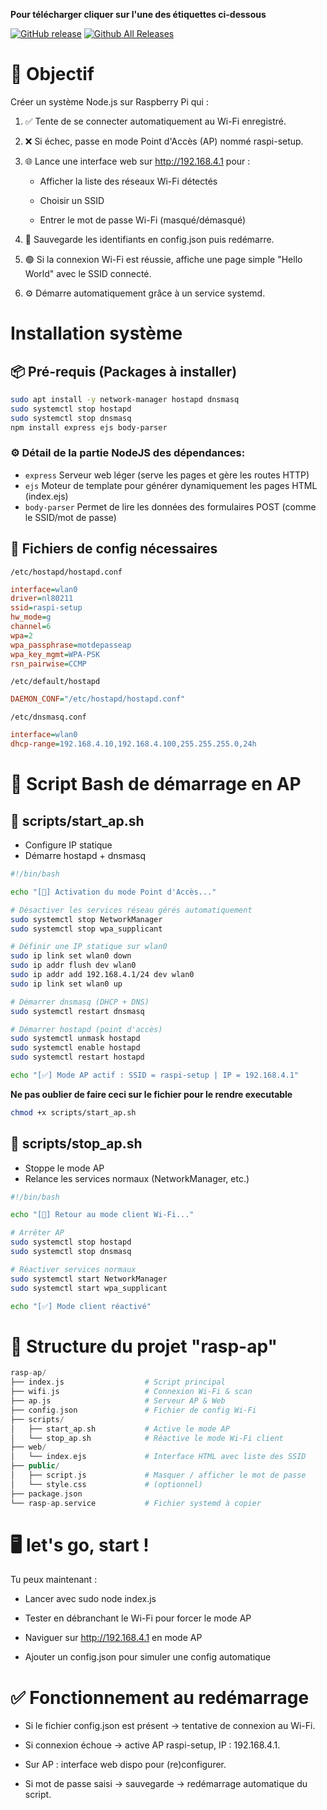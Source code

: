 **Pour télécharger cliquer sur l'une des étiquettes ci-dessous**

[![GitHub release](https://img.shields.io/github/v/release/Casimodo/rasp-ap.svg)](https://github.com/Casimodo/rasp-ap/releases)
[![Github All Releases](https://img.shields.io/github/downloads/Casimodo/rasp-ap/total.svg)](https://github.com/Casimodo/rasp-ap/releases)

# 🧩 Objectif
Créer un système Node.js sur Raspberry Pi qui :

1. ✅ Tente de se connecter automatiquement au Wi-Fi enregistré.

2. ❌ Si échec, passe en mode Point d'Accès (AP) nommé raspi-setup.

3. 🌐 Lance une interface web sur http://192.168.4.1 pour :
    - Afficher la liste des réseaux Wi-Fi détectés

    - Choisir un SSID

    - Entrer le mot de passe Wi-Fi (masqué/démasqué)

4. 🔁 Sauvegarde les identifiants en config.json puis redémarre.

5. 🟢 Si la connexion Wi-Fi est réussie, affiche une page simple "Hello World" avec le SSID connecté.

6. ⚙️ Démarre automatiquement grâce à un service systemd.


# Installation système

## 📦 Pré-requis (Packages à installer)

```bash
sudo apt install -y network-manager hostapd dnsmasq
sudo systemctl stop hostapd
sudo systemctl stop dnsmasq
npm install express ejs body-parser
```

### ⚙️ Détail de la partie NodeJS des dépendances:

- ``express``	Serveur web léger (serve les pages et gère les routes HTTP)
- ``ejs``	Moteur de template pour générer dynamiquement les pages HTML (index.ejs)
- ``body-parser``	Permet de lire les données des formulaires POST (comme le SSID/mot de passe)

## 🔧 Fichiers de config nécessaires
`` /etc/hostapd/hostapd.conf ``

```ini
interface=wlan0
driver=nl80211
ssid=raspi-setup
hw_mode=g
channel=6
wpa=2
wpa_passphrase=motdepasseap
wpa_key_mgmt=WPA-PSK
rsn_pairwise=CCMP
```

``/etc/default/hostapd ``

```ini
DAEMON_CONF="/etc/hostapd/hostapd.conf"
```

``/etc/dnsmasq.conf ``

```ini
interface=wlan0
dhcp-range=192.168.4.10,192.168.4.100,255.255.255.0,24h
```

# 🔄 Script Bash de démarrage en AP
## 📄 scripts/start_ap.sh
- Configure IP statique
- Démarre hostapd + dnsmasq

```bash
#!/bin/bash

echo "[🔁] Activation du mode Point d'Accès..."

# Désactiver les services réseau gérés automatiquement
sudo systemctl stop NetworkManager
sudo systemctl stop wpa_supplicant

# Définir une IP statique sur wlan0
sudo ip link set wlan0 down
sudo ip addr flush dev wlan0
sudo ip addr add 192.168.4.1/24 dev wlan0
sudo ip link set wlan0 up

# Démarrer dnsmasq (DHCP + DNS)
sudo systemctl restart dnsmasq

# Démarrer hostapd (point d'accès)
sudo systemctl unmask hostapd
sudo systemctl enable hostapd
sudo systemctl restart hostapd

echo "[✅] Mode AP actif : SSID = raspi-setup | IP = 192.168.4.1"
```
**Ne pas oublier de faire ceci sur le fichier pour le rendre executable**
```bash
chmod +x scripts/start_ap.sh
```

## 📄 scripts/stop_ap.sh
- Stoppe le mode AP
- Relance les services normaux (NetworkManager, etc.)

```bash
#!/bin/bash

echo "[🔁] Retour au mode client Wi-Fi..."

# Arrêter AP
sudo systemctl stop hostapd
sudo systemctl stop dnsmasq

# Réactiver services normaux
sudo systemctl start NetworkManager
sudo systemctl start wpa_supplicant

echo "[✅] Mode client réactivé"
```

# 📂 Structure du projet "rasp-ap"
```php
rasp-ap/
├── index.js                  # Script principal
├── wifi.js                   # Connexion Wi-Fi & scan
├── ap.js                     # Serveur AP & Web
├── config.json               # Fichier de config Wi-Fi
├── scripts/
│   ├── start_ap.sh           # Active le mode AP
│   └── stop_ap.sh            # Réactive le mode Wi-Fi client
├── web/
│   └── index.ejs             # Interface HTML avec liste des SSID
├── public/
│   ├── script.js             # Masquer / afficher le mot de passe
│   └── style.css             # (optionnel)
├── package.json
└── rasp-ap.service           # Fichier systemd à copier

```

# 🖥️ let's go, start !
Tu peux maintenant :

- Lancer avec sudo node index.js

- Tester en débranchant le Wi-Fi pour forcer le mode AP

- Naviguer sur http://192.168.4.1 en mode AP

- Ajouter un config.json pour simuler une config automatique


# ✅ Fonctionnement au redémarrage

- Si le fichier config.json est présent → tentative de connexion au Wi-Fi.

- Si connexion échoue → active AP raspi-setup, IP : 192.168.4.1.

- Sur AP : interface web dispo pour (re)configurer.

- Si mot de passe saisi → sauvegarde → redémarrage automatique du script.